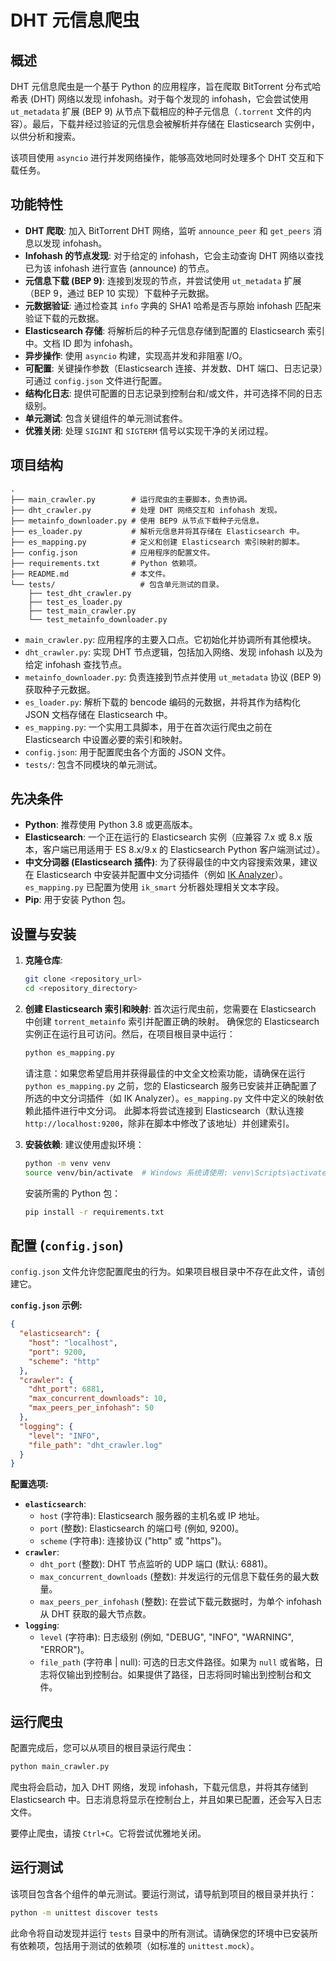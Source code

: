 # DHT 元信息爬虫

## 概述

DHT 元信息爬虫是一个基于 Python 的应用程序，旨在爬取 BitTorrent 分布式哈希表 (DHT) 网络以发现 infohash。对于每个发现的 infohash，它会尝试使用 `ut_metadata` 扩展 (BEP 9) 从节点下载相应的种子元信息（`.torrent` 文件的内容）。最后，下载并经过验证的元信息会被解析并存储在 Elasticsearch 实例中，以供分析和搜索。

该项目使用 `asyncio` 进行并发网络操作，能够高效地同时处理多个 DHT 交互和下载任务。

## 功能特性

*   **DHT 爬取**: 加入 BitTorrent DHT 网络，监听 `announce_peer` 和 `get_peers` 消息以发现 infohash。
*   **Infohash 的节点发现**: 对于给定的 infohash，它会主动查询 DHT 网络以查找已为该 infohash 进行宣告 (announce) 的节点。
*   **元信息下载 (BEP 9)**: 连接到发现的节点，并尝试使用 `ut_metadata` 扩展（BEP 9，通过 BEP 10 实现）下载种子元数据。
*   **元数据验证**: 通过检查其 `info` 字典的 SHA1 哈希是否与原始 infohash 匹配来验证下载的元数据。
*   **Elasticsearch 存储**: 将解析后的种子元信息存储到配置的 Elasticsearch 索引中。文档 ID 即为 infohash。
*   **异步操作**: 使用 `asyncio` 构建，实现高并发和非阻塞 I/O。
*   **可配置**: 关键操作参数（Elasticsearch 连接、并发数、DHT 端口、日志记录）可通过 `config.json` 文件进行配置。
*   **结构化日志**: 提供可配置的日志记录到控制台和/或文件，并可选择不同的日志级别。
*   **单元测试**: 包含关键组件的单元测试套件。
*   **优雅关闭**: 处理 `SIGINT` 和 `SIGTERM` 信号以实现干净的关闭过程。

## 项目结构

```
.
├── main_crawler.py        # 运行爬虫的主要脚本，负责协调。
├── dht_crawler.py         # 处理 DHT 网络交互和 infohash 发现。
├── metainfo_downloader.py # 使用 BEP9 从节点下载种子元信息。
├── es_loader.py           # 解析元信息并将其存储在 Elasticsearch 中。
├── es_mapping.py          # 定义和创建 Elasticsearch 索引映射的脚本。
├── config.json            # 应用程序的配置文件。
├── requirements.txt       # Python 依赖项。
├── README.md              # 本文件。
└── tests/                   # 包含单元测试的目录。
    ├── test_dht_crawler.py
    ├── test_es_loader.py
    ├── test_main_crawler.py
    └── test_metainfo_downloader.py
```

*   `main_crawler.py`: 应用程序的主要入口点。它初始化并协调所有其他模块。
*   `dht_crawler.py`: 实现 DHT 节点逻辑，包括加入网络、发现 infohash 以及为给定 infohash 查找节点。
*   `metainfo_downloader.py`: 负责连接到节点并使用 `ut_metadata` 协议 (BEP 9) 获取种子元数据。
*   `es_loader.py`: 解析下载的 bencode 编码的元数据，并将其作为结构化 JSON 文档存储在 Elasticsearch 中。
*   `es_mapping.py`: 一个实用工具脚本，用于在首次运行爬虫之前在 Elasticsearch 中设置必要的索引和映射。
*   `config.json`: 用于配置爬虫各个方面的 JSON 文件。
*   `tests/`: 包含不同模块的单元测试。

## 先决条件

*   **Python**: 推荐使用 Python 3.8 或更高版本。
*   **Elasticsearch**: 一个正在运行的 Elasticsearch 实例（应兼容 7.x 或 8.x 版本，客户端已用适用于 ES 8.x/9.x 的 Elasticsearch Python 客户端测试过）。
*   **中文分词器 (Elasticsearch 插件)**: 为了获得最佳的中文内容搜索效果，建议在 Elasticsearch 中安装并配置中文分词插件（例如 [IK Analyzer](https://github.com/medcl/elasticsearch-analysis-ik)）。`es_mapping.py` 已配置为使用 `ik_smart` 分析器处理相关文本字段。
*   **Pip**: 用于安装 Python 包。

## 设置与安装

1.  **克隆仓库**:
    ```bash
    git clone <repository_url>
    cd <repository_directory>
    ```

2.  **创建 Elasticsearch 索引和映射**:
    首次运行爬虫前，您需要在 Elasticsearch 中创建 `torrent_metainfo` 索引并配置正确的映射。
    确保您的 Elasticsearch 实例正在运行且可访问。然后，在项目根目录中运行：
    ```bash
    python es_mapping.py
    ```
    请注意：如果您希望启用并获得最佳的中文全文检索功能，请确保在运行 `python es_mapping.py` 之前，您的 Elasticsearch 服务已安装并正确配置了所选的中文分词插件（如 IK Analyzer）。`es_mapping.py` 文件中定义的映射依赖此插件进行中文分词。
    此脚本将尝试连接到 Elasticsearch（默认连接 `http://localhost:9200`，除非在脚本中修改了该地址）并创建索引。

3.  **安装依赖**:
    建议使用虚拟环境：
    ```bash
    python -m venv venv
    source venv/bin/activate  # Windows 系统请使用: venv\Scripts\activate
    ```
    安装所需的 Python 包：
    ```bash
    pip install -r requirements.txt
    ```

## 配置 (`config.json`)

`config.json` 文件允许您配置爬虫的行为。如果项目根目录中不存在此文件，请创建它。

**`config.json` 示例:**

```json
{
  "elasticsearch": {
    "host": "localhost",
    "port": 9200,
    "scheme": "http"
  },
  "crawler": {
    "dht_port": 6881,
    "max_concurrent_downloads": 10,
    "max_peers_per_infohash": 50
  },
  "logging": {
    "level": "INFO",
    "file_path": "dht_crawler.log"
  }
}
```

**配置选项:**

*   **`elasticsearch`**:
    *   `host` (字符串): Elasticsearch 服务器的主机名或 IP 地址。
    *   `port` (整数): Elasticsearch 的端口号 (例如, 9200)。
    *   `scheme` (字符串): 连接协议 ("http" 或 "https")。
*   **`crawler`**:
    *   `dht_port` (整数): DHT 节点监听的 UDP 端口 (默认: 6881)。
    *   `max_concurrent_downloads` (整数): 并发运行的元信息下载任务的最大数量。
    *   `max_peers_per_infohash` (整数): 在尝试下载元数据时，为单个 infohash 从 DHT 获取的最大节点数。
*   **`logging`**:
    *   `level` (字符串): 日志级别 (例如, "DEBUG", "INFO", "WARNING", "ERROR")。
    *   `file_path` (字符串 | null): 可选的日志文件路径。如果为 `null` 或省略，日志将仅输出到控制台。如果提供了路径，日志将同时输出到控制台和文件。

## 运行爬虫

配置完成后，您可以从项目的根目录运行爬虫：

```bash
python main_crawler.py
```

爬虫将会启动，加入 DHT 网络，发现 infohash，下载元信息，并将其存储到 Elasticsearch 中。日志消息将显示在控制台上，并且如果已配置，还会写入日志文件。

要停止爬虫，请按 `Ctrl+C`。它将尝试优雅地关闭。

## 运行测试

该项目包含各个组件的单元测试。要运行测试，请导航到项目的根目录并执行：

```bash
python -m unittest discover tests
```

此命令将自动发现并运行 `tests` 目录中的所有测试。请确保您的环境中已安装所有依赖项，包括用于测试的依赖项（如标准的 `unittest.mock`）。
